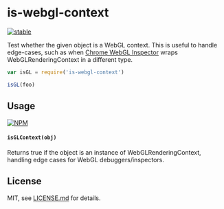 # is-webgl-context

[![stable](http://badges.github.io/stability-badges/dist/stable.svg)](http://github.com/badges/stability-badges)

Test whether the given object is a WebGL context. This is useful to handle edge-cases, such as when [Chrome WebGL Inspector](https://chrome.google.com/webstore/detail/webgl-inspector/ogkcjmbhnfmlnielkjhedpcjomeaghda?hl=en) wraps WebGLRenderingContext in a different type. 

```js
var isGL = require('is-webgl-context')

isGL(foo)
```

## Usage

[![NPM](https://nodei.co/npm/is-webgl-context.png)](https://nodei.co/npm/is-webgl-context/)

#### `isGLContext(obj)`

Returns true if the object is an instance of WebGLRenderingContext, handling edge cases for WebGL debuggers/inspectors. 

## License

MIT, see [LICENSE.md](http://github.com/mattdesl/is-webgl-context/blob/master/LICENSE.md) for details.
